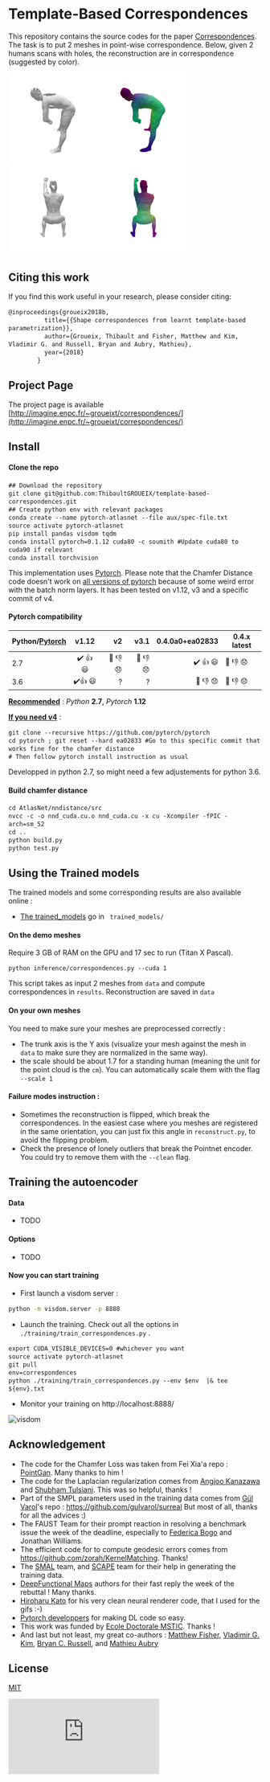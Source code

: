 # Template-Based Correspondences

This repository contains the source codes for the paper [Correspondences](http://imagine.enpc.fr/~groueixt/correspondences/). The task is to put 2 meshes in point-wise correspondence. Below, given 2 humans scans with holes, the reconstruction are in correspondence (suggested by color).

<img src="README/mesh8.ply.gif" style="zoom:70%" /><img src="README/8RecBestRotReg.ply.gif" style="zoom:70%" /><img src="README/mesh25.ply.gif" style="zoom:70%" /><img src="README/25RecBestRotReg.ply.gif" style="zoom:70%" />

## Citing this work

If you find this work useful in your research, please consider citing:

```
@inproceedings{groueix2018b,
          title={{Shape correspondences from learnt template-based parametrization}},
          author={Groueix, Thibault and Fisher, Matthew and Kim, Vladimir G. and Russell, Bryan and Aubry, Mathieu},
          year={2018}
        }
```

## Project Page

The project page is available [http://imagine.enpc.fr/~groueixt/correspondences/](http://imagine.enpc.fr/~groueixt/correspondences/)

## Install


#### Clone the repo
```shell
## Download the repository
git clone git@github.com:ThibaultGROUEIX/template-based-correspondences.git
## Create python env with relevant packages
conda create --name pytorch-atlasnet --file aux/spec-file.txt
source activate pytorch-atlasnet
pip install pandas visdom tqdm
conda install pytorch=0.1.12 cuda80 -c soumith #Update cuda80 to cuda90 if relevant
conda install torchvision
```

This implementation uses [Pytorch](http://pytorch.org/). Please note that the Chamfer Distance code doesn't work on  [all versions of pytorch](http://pytorch.org/) because of some weird error with the batch norm layers. It has been tested on v1.12, v3 and a specific commit of v4.
#### Pytorch compatibility

| Python/[Pytorch](http://pytorch.org/) | v1.12           | v2  | v3.1  |  0.4.0a0+ea02833 | 0.4.x latest |
| ------------- |:-------------:| -----:|-----:|-----:| ------------- |
| 2.7 | :heavy_check_mark: :+1: :smiley: | :no_entry_sign: :thumbsdown: :disappointed: | :no_entry_sign: :thumbsdown: :disappointed: | :heavy_check_mark: :+1: :smiley: | 🚫 👎 😞 |
| 3.6 | :heavy_check_mark::+1: :smiley: | ? | ? | :no_entry_sign: :thumbsdown: :disappointed: | 🚫 👎 😞 |

**<u>Recommended</u>** : *Python* **2.7**, *Pytorch* **1.12**

**<u>If you need v4</u>** : 

```shell
git clone --recursive https://github.com/pytorch/pytorch
cd pytorch ; git reset --hard ea02833 #Go to this specific commit that works fine for the chamfer distance
# Then follow pytorch install instruction as usual
```

Developped in python 2.7, so might need a few adjustements for python 3.6. 

#### Build chamfer distance

```shell
cd AtlasNet/nndistance/src
nvcc -c -o nnd_cuda.cu.o nnd_cuda.cu -x cu -Xcompiler -fPIC -arch=sm_52
cd ..
python build.py
python test.py
```





## Using the Trained models

The trained models and some corresponding results are also available online :

- [The trained_models](https://cloud.enpc.fr/s/TODO) go in ``` trained_models/```

#### On the demo meshes

Require 3 GB of RAM on the GPU and 17 sec to run (Titan X Pascal). 

```shell
python inference/correspondences.py --cuda 1
```
This script takes as input 2 meshes from ```data``` and compute correspondences in ```results```. Reconstruction are saved in ```data```

#### On your own meshes

You need to make sure your meshes are preprocessed correctly :

* The trunk axis is the Y axis (visualize your mesh against the mesh in ```data``` to make sure they are normalized in the same way). 
* the scale should be about 1.7 for a standing human (meaning the unit for the point cloud is the ```cm```). You can automatically scale them with the flag ```--scale 1```


#### Failure modes instruction :

- Sometimes the reconstruction is flipped, which break the correspondences. In the easiest case where you meshes are registered in the same orientation, you can just fix this angle in ```reconstruct.py```, to avoid the flipping problem.
- Check the presence of lonely outliers that break the Pointnet encoder. You could try to remove them with the ```--clean``` flag.

## Training the autoencoder

#### Data 

- TODO

#### Options

* TODO

#### Now you can start training

* First launch a visdom server :

```bash
python -m visdom.server -p 8888
```

* Launch the training. Check out all the options in ```./training/train_correspondences.py``` .

```shell
export CUDA_VISIBLE_DEVICES=0 #whichever you want
source activate pytorch-atlasnet
git pull
env=correspondences
python ./training/train_correspondences.py --env $env  |& tee ${env}.txt
```

* Monitor your training on http://localhost:8888/

![visdom](pictures/TODO.png)

## Acknowledgement

* The code for the Chamfer Loss was taken from Fei Xia'a repo : [PointGan](https://github.com/fxia22/pointGAN). Many thanks to him !
* The code for the Laplacian regularization comes from [Angjoo Kanazawa](https://people.eecs.berkeley.edu/~kanazawa/) and [Shubham Tulsiani](https://people.eecs.berkeley.edu/~shubhtuls/). This was so helpful, thanks !
* Part of the SMPL parameters used in the training data comes from [Gül Varol](https://www.di.ens.fr/~varol/)'s repo : https://github.com/gulvarol/surreal But most of all, thanks for all the advices :)
* The FAUST Team for their prompt reaction in resolving a benchmark issue the week of the deadline, especially to [Federica Bogo](https://ps.is.tuebingen.mpg.de/person/fbogo) and Jonathan Williams.
* The efficient code for to compute geodesic errors comes from  https://github.com/zorah/KernelMatching. Thanks!
* The [SMAL](http://smalr.is.tue.mpg.de/) team, and [SCAPE](https://ai.stanford.edu/~drago/Projects/scape/scape.html) team for their help in generating the training data.
* [DeepFunctional Maps](https://arxiv.org/abs/1704.08686) authors for their fast reply the week of the rebuttal ! Many thanks.
* [Hiroharu Kato](http://hiroharu-kato.com/projects_en/neural_renderer.html) for his very clean neural renderer code, that I used for the gifs :-)
* [Pytorch developpers](https://github.com/pytorch/pytorch) for making DL code so easy.
* This work was funded by [Ecole Doctorale MSTIC](http://www.univ-paris-est.fr/fr/-ecole-doctorale-mathematiques-et-stic-mstic-ed-532/). Thanks !
* And last but not least, my great co-authors :  [Matthew Fisher](http://graphics.stanford.edu/~mdfisher/publications.html), [Vladimir G. Kim](http://vovakim.com/), [Bryan C. Russell](http://bryanrussell.org/), and [Mathieu Aubry](http://imagine.enpc.fr/~aubrym/cv.html)

## License

[MIT](https://github.com/ThibaultGROUEIX/AtlasNet/blob/master/license_MIT)

[![Analytics](https://ga-beacon.appspot.com/UA-91308638-2/github.com/ThibaultGROUEIX/template-based-correspondences/readme.md?pixel)](https://github.com/ThibaultGROUEIX/template-based-correspondences/)
